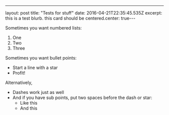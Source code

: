 ---
layout: post 
title:  "Tests for stuff" 
date:   2016-04-21T22:35:45.535Z 
excerpt: this is a test blurb. this card should be centered.center: true---

Sometimes you want numbered lists:

1. One
2. Two
3. Three

Sometimes you want bullet points:

* Start a line with a star
* Profit!

Alternatively,

- Dashes work just as well
- And if you have sub points, put two spaces before the dash or star:
  - Like this
  - And this